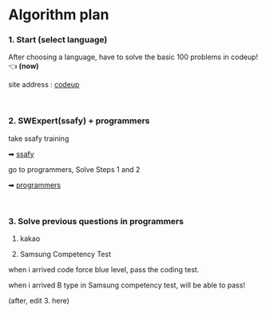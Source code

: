 # Algorithm plan

### 1. Start (select language)

After choosing a language, have to solve the basic 100 problems in codeup! 👈 **(now)**

site address : [codeup](https://codeup.kr/problemsetsol.php?psid=33)

&nbsp;


### 2. SWExpert(ssafy) + programmers

take ssafy training 

➡ [ssafy](https://swexpertacademy.com/main/main.do)

go to programmers, Solve Steps 1 and 2

➡ [programmers](https://programmers.co.kr/learn/challenges)

&nbsp;

### 3. Solve previous questions in programmers

1) kakao

2) Samsung Competency Test

when i arrived code force blue level, pass the coding test.

when i arrived B type in Samsung competency test, will be able to pass! 

(after, edit 3. here)


&nbsp;
&nbsp;

